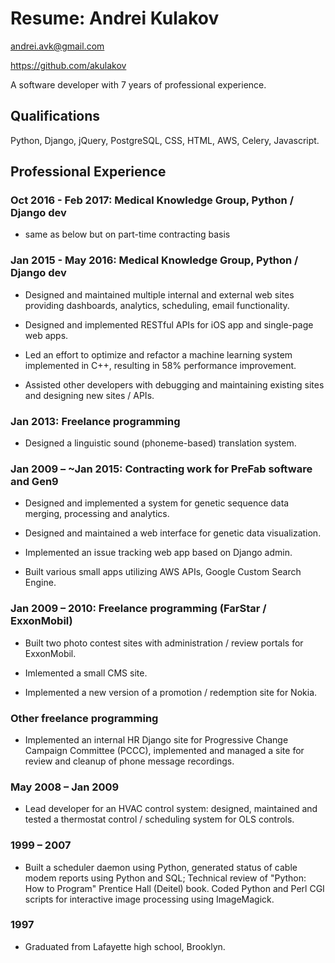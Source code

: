 Resume: Andrei Kulakov
===

andrei.avk@gmail.com

https://github.com/akulakov

A software developer with 7 years of professional experience.


Qualifications
---

Python, Django, jQuery, PostgreSQL, CSS, HTML, AWS, Celery, Javascript.

Professional Experience
---

### Oct 2016 - Feb 2017: Medical Knowledge Group, Python / Django dev
* same as below but on part-time contracting basis

### Jan 2015 - May 2016: Medical Knowledge Group, Python / Django dev

* Designed and maintained multiple internal and external web sites providing dashboards, analytics,
  scheduling, email functionality.

* Designed and implemented RESTful APIs for iOS app and single-page web apps.

* Led an effort to optimize and refactor a machine learning system implemented in C++, resulting in 58%
  performance improvement.

* Assisted other developers with debugging and maintaining existing sites and designing new sites / APIs.

### Jan 2013: Freelance programming

* Designed a linguistic sound (phoneme-based) translation system.

### Jan 2009 – ~Jan 2015: Contracting work for PreFab software and Gen9

* Designed and implemented a system for genetic sequence data merging, processing and analytics.

* Designed and maintained a web interface for genetic data visualization.

* Implemented an issue tracking web app based on Django admin.

* Built various small apps utilizing AWS APIs, Google Custom Search Engine.


### Jan 2009 – 2010: Freelance programming (FarStar / ExxonMobil)

* Built two photo contest sites with administration / review portals for ExxonMobil.

* Imlemented a small CMS site.

* Implemented a new version of a promotion / redemption site for Nokia.

### Other freelance programming

* Implemented an internal HR Django site for Progressive Change Campaign Committee (PCCC), implemented and
    managed a site for review and cleanup of phone message recordings.

### May 2008 – Jan 2009

* Lead developer for an HVAC control system: designed, maintained and tested a thermostat control /
  scheduling system for OLS controls.

### 1999 – 2007

* Built a scheduler daemon using Python, generated status of cable modem reports using Python and SQL;
  Technical review of "Python: How to Program" Prentice Hall (Deitel) book. Coded Python and Perl CGI
  scripts for interactive image processing using ImageMagick.

### 1997

* Graduated from Lafayette high school, Brooklyn.
